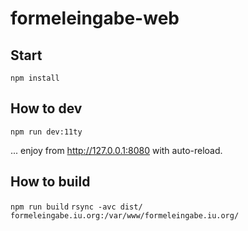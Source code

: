 # formeleingabe-web

## Start

`npm install`

## How to dev

`npm run dev:11ty`

... enjoy from http://127.0.0.1:8080 with auto-reload.

## How to build

`npm run build`
`rsync -avc dist/ formeleingabe.iu.org:/var/www/formeleingabe.iu.org/`

